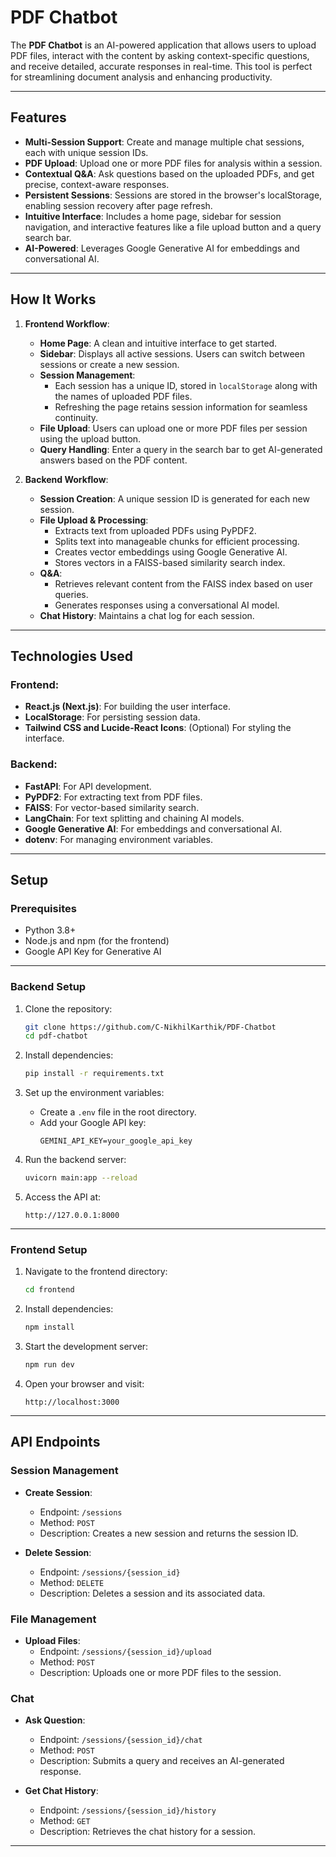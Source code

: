 # **PDF Chatbot**

The **PDF Chatbot** is an AI-powered application that allows users to upload PDF files, interact with the content by asking context-specific questions, and receive detailed, accurate responses in real-time. This tool is perfect for streamlining document analysis and enhancing productivity.

---

## **Features**

- **Multi-Session Support**: Create and manage multiple chat sessions, each with unique session IDs.
- **PDF Upload**: Upload one or more PDF files for analysis within a session.
- **Contextual Q&A**: Ask questions based on the uploaded PDFs, and get precise, context-aware responses.
- **Persistent Sessions**: Sessions are stored in the browser's localStorage, enabling session recovery after page refresh.
- **Intuitive Interface**: Includes a home page, sidebar for session navigation, and interactive features like a file upload button and a query search bar.
- **AI-Powered**: Leverages Google Generative AI for embeddings and conversational AI.

---

## **How It Works**

1. **Frontend Workflow**:

   - **Home Page**: A clean and intuitive interface to get started.
   - **Sidebar**: Displays all active sessions. Users can switch between sessions or create a new session.
   - **Session Management**:
     - Each session has a unique ID, stored in `localStorage` along with the names of uploaded PDF files.
     - Refreshing the page retains session information for seamless continuity.
   - **File Upload**: Users can upload one or more PDF files per session using the upload button.
   - **Query Handling**: Enter a query in the search bar to get AI-generated answers based on the PDF content.

2. **Backend Workflow**:
   - **Session Creation**: A unique session ID is generated for each new session.
   - **File Upload & Processing**:
     - Extracts text from uploaded PDFs using PyPDF2.
     - Splits text into manageable chunks for efficient processing.
     - Creates vector embeddings using Google Generative AI.
     - Stores vectors in a FAISS-based similarity search index.
   - **Q&A**:
     - Retrieves relevant content from the FAISS index based on user queries.
     - Generates responses using a conversational AI model.
   - **Chat History**: Maintains a chat log for each session.

---

## **Technologies Used**

### **Frontend**:

- **React.js (Next.js)**: For building the user interface.
- **LocalStorage**: For persisting session data.
- **Tailwind CSS and Lucide-React Icons**: (Optional) For styling the interface.

### **Backend**:

- **FastAPI**: For API development.
- **PyPDF2**: For extracting text from PDF files.
- **FAISS**: For vector-based similarity search.
- **LangChain**: For text splitting and chaining AI models.
- **Google Generative AI**: For embeddings and conversational AI.
- **dotenv**: For managing environment variables.

---

## **Setup**

### **Prerequisites**

- Python 3.8+
- Node.js and npm (for the frontend)
- Google API Key for Generative AI

---

### **Backend Setup**

1. Clone the repository:

   ```bash
   git clone https://github.com/C-NikhilKarthik/PDF-Chatbot
   cd pdf-chatbot
   ```

2. Install dependencies:

   ```bash
   pip install -r requirements.txt
   ```

3. Set up the environment variables:

   - Create a `.env` file in the root directory.
   - Add your Google API key:
     ```env
     GEMINI_API_KEY=your_google_api_key
     ```

4. Run the backend server:

   ```bash
   uvicorn main:app --reload
   ```

5. Access the API at:
   ```
   http://127.0.0.1:8000
   ```

---

### **Frontend Setup**

1. Navigate to the frontend directory:

   ```bash
   cd frontend
   ```

2. Install dependencies:

   ```bash
   npm install
   ```

3. Start the development server:

   ```bash
   npm run dev
   ```

4. Open your browser and visit:
   ```
   http://localhost:3000
   ```

---

## **API Endpoints**

### **Session Management**

- **Create Session**:

  - Endpoint: `/sessions`
  - Method: `POST`
  - Description: Creates a new session and returns the session ID.

- **Delete Session**:
  - Endpoint: `/sessions/{session_id}`
  - Method: `DELETE`
  - Description: Deletes a session and its associated data.

### **File Management**

- **Upload Files**:
  - Endpoint: `/sessions/{session_id}/upload`
  - Method: `POST`
  - Description: Uploads one or more PDF files to the session.

### **Chat**

- **Ask Question**:

  - Endpoint: `/sessions/{session_id}/chat`
  - Method: `POST`
  - Description: Submits a query and receives an AI-generated response.

- **Get Chat History**:
  - Endpoint: `/sessions/{session_id}/history`
  - Method: `GET`
  - Description: Retrieves the chat history for a session.

---
